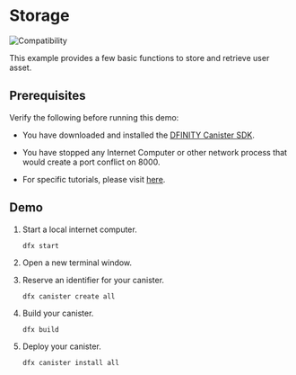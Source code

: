 # Storage

![Compatibility](https://img.shields.io/badge/compatibility-0.6.25-blue)

This example provides a few basic functions to store and retrieve user asset.

## Prerequisites

Verify the following before running this demo:

*  You have downloaded and installed the [DFINITY Canister
   SDK](https://sdk.dfinity.org).

*  You have stopped any Internet Computer or other network process that would
   create a port conflict on 8000.

*  For specific tutorials, please visit [here](https://sdk.dfinity.org/docs/rust-guide/rust-quickstart.html).

## Demo

1. Start a local internet computer.

   ```text
   dfx start
   ```

2. Open a new terminal window.

3. Reserve an identifier for your canister.

   ```text
   dfx canister create all
   ```

4. Build your canister.

   ```text
   dfx build
   ```

5. Deploy your canister.

   ```text
   dfx canister install all
   ```
